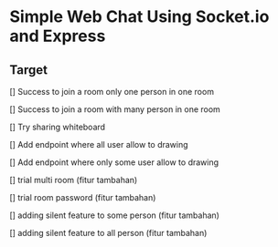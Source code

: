 # Simple Web Chat Using Socket.io and Express

## Target

[] Success to join a room only one person in one room

[] Success to join a room with many person in one room

[] Try sharing whiteboard

[] Add endpoint where all user allow to drawing

[] Add endpoint where only some user allow to drawing

[] trial multi room (fitur tambahan)

[] trial room password (fitur tambahan)

[] adding silent feature to some person (fitur tambahan)

[] adding silent feature to all person (fitur tambahan)
